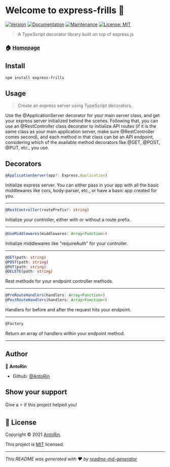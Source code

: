 # Welcome to express-frills 🎃

[![Version](https://img.shields.io/npm/v/express-frills.svg)](https://www.npmjs.com/package/express-frills)
[![Documentation](https://img.shields.io/badge/documentation-yes-brightgreen.svg)](https://github.com/AntoRin/express-frills#readme)
[![Maintenance](https://img.shields.io/badge/Maintained%3F-yes-green.svg)](https://github.com/AntoRin/express-frills/graphs/commit-activity)
[![License: MIT](https://img.shields.io/github/license/AntoRin/express-frills)](https://github.com/AntoRin/express-frills/blob/master/LICENSE)

> A TypeScript decorator library built on top of express.js

### 🏠 [Homepage](https://github.com/AntoRin/express-frills)

## Install

```sh
npm install express-frills
```

## Usage

> Create an express server using TypeScript decorators.

Use the @ApplicationServer decorator for your main server class, and get your express server initialized behind the scenes. Following that, you can use an @RestController class decorator to initialize API routes (if it is the same class as your main application server, make sure @RestController comes second), and each method in that class can be an API endpoint, considering which of the available method decorators like @GET, @POST, @PUT, etc., you use.

## Decorators

```ts
@ApplicationServer(app?: Express.Application)
```

Initialize express server. You can either pass in your app with all the basic middlewares like cors, body-parser, etc., or have a basic app created for you.

---

```ts
@RestController(routePrefix?: string)
```

Initialize your controller, either with or without a route prefix.

---

```ts
@UseMiddlewares(middlewares: Array<Function>)
```

Initialize middlewares like "requireAuth" for your controller.

---

```ts
@GET(path: string)
@POST(path: string)
@PUT(path: string)
@DELETE(path: string)
```

Rest methods for your endpoint controller methods.

---

```ts
@PreRouteHandlers(handlers: Array<Function>)
@PostRouteHandlers(handlers: Array<Function>)
```

Handlers for before and after the request hits your endpoint.

---

```ts
@Factory
```

Return an array of handlers within your endpoint method.

---

## Author

👤 **AntoRin**

-  Github: [@AntoRin](https://github.com/AntoRin)

## Show your support

Give a ⭐️ if this project helped you!

## 📝 License

Copyright © 2021 [AntoRin](https://github.com/AntoRin).

This project is [MIT](https://github.com/AntoRin/express-frills/blob/master/LICENSE) licensed.

---

_This README was generated with ❤️ by [readme-md-generator](https://github.com/kefranabg/readme-md-generator)_
